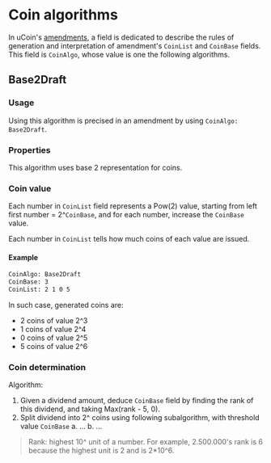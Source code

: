 # Coin algorithms

In uCoin's [amendments](./HDC.md#amendment), a field is dedicated to describe the rules of generation and interpretation of amendment's `CoinList` and `CoinBase` fields. This field is `CoinAlgo`, whose value is one the following algorithms.

## Base2Draft

### Usage

Using this algorithm is precised in an amendment by using `CoinAlgo: Base2Draft`.

### Properties

This algorithm uses base 2 representation for coins.

### Coin value

Each number in `CoinList` field represents a Pow(2) value, starting from left first number = 2^`CoinBase`, and for each number, increase the `CoinBase` value.

Each number in `CoinList` tells how much coins of each value are issued.

#### Example

```bash
CoinAlgo: Base2Draft
CoinBase: 3
CoinList: 2 1 0 5
```

In such case, generated coins are:
* 2 coins of value 2^3
* 1 coins of value 2^4
* 0 coins of value 2^5
* 5 coins of value 2^6

### Coin determination

Algorithm:

1. Given a dividend amount, deduce `CoinBase` field by finding the rank of this dividend, and taking Max(rank - 5, 0).
2. Split dividend into 2^ coins using following subalgorithm, with threshold value `CoinBase`
  a. ...
  b. ...

> Rank: highest 10^ unit of a number. For example, 2.500.000's rank is 6 because the highest unit is 2 and is 2*10^6.
